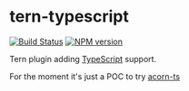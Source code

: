 # tern-typescript

[![Build Status](https://secure.travis-ci.org/angelozerr/tern-typescript.png)](http://travis-ci.org/angelozerr/tern-typescript)
[![NPM version](https://img.shields.io/npm/v/tern-typescript.svg)](https://www.npmjs.org/package/tern-typescript)

Tern plugin adding [TypeScript](http://www.typescriptlang.org/) support.

For the moment it's just a POC to try [acorn-ts](https://github.com/angelozerr/acorn-ts)


